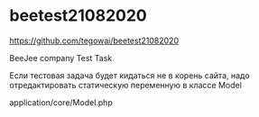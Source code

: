 # beetest21082020
https://github.com/tegowai/beetest21082020


BeeJee company Test Task


Если тестовая задача будет кидаться не в корень сайта, надо отредактировать статическую переменную в классе Model

application/core/Model.php

